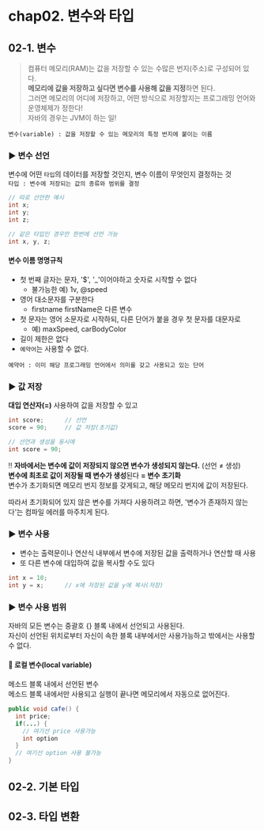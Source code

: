 # chap02. 변수와 타입

## 02-1. 변수
> 컴퓨터 메모리(RAM)는 값을 저장할 수 있는 수많은 번지(주소)로 구성되어 있다.  
> **메모리에 값을 저장하고 싶다면 변수를 사용해 값을 지정**하면 된다.  
> 그러면 메모리의 어디에 저장하고, 어떤 방식으로 저장할지는 프로그래밍 언어와 운영체제가 정한다!  
> 자바의 경우는 JVM이 하는 일!

`변수(variable) : 값을 저장할 수 있는 메모리의 특정 번지에 붙이는 이름`  

### ▶︎ 변수 선언
변수에 어떤 `타입`의 데이터를 저장할 것인지, 변수 이름이 무엇인지 결정하는 것  
`타입 : 변수에 저장되는 값의 종류와 범위를 결정`
```java
// 따로 선언한 예시
int x;
int y;
int z;

// 같은 타입인 경우만 한번에 선언 가능
int x, y, z;      
```

#### 변수 이름 명명규칙
- 첫 번째 글자는 문자, '$', '_'이어야하고 숫자로 시작할 수 없다
  - 불가능한 예) 1v, @speed
- 영어 대소문자를 구분한다
  - firstname firstName은 다른 변수
- 첫 문자는 영어 소문자로 시작하되, 다른 단어가 붙을 경우 첫 문자를 대문자로
  - 예) maxSpeed, carBodyColor
- 길이 제한은 없다
- `예약어`는 사용할 수 없다.

`예약어 : 이미 해당 프로그래밍 언어에서 의미를 갖고 사용되고 있는 단어`

### ▶︎ 값 저장
**대입 연산자(=)** 사용하여 값을 저장할 수 있고
```java
int score;      // 선언
score = 90;     // 값 저장(초기값)

// 선언과 생성을 동시에
int score = 90;
```

‼️ **자바에서는 변수에 값이 저장되지 않으면 변수가 생성되지 않는다.** (선언 ≠ 생성)  
**변수에 최초로 값이 저장될 때 변수가 생성**된다 **= 변수 초기화**  
변수가 초기화되면 메모리 번지 정보를 갖게되고, 해당 메모리 번지에 값이 저장된다.

따라서 초기화되어 있지 않은 변수를 가져다 사용하려고 하면, '변수가 존재하지 않는다'는 컴파일 에러를 마주치게 된다.

### ▶︎ 변수 사용
- 변수는 출력문이나 연산식 내부에서 변수에 저장된 값을 출력하거나 연산할 때 사용  
- 또 다른 변수에 대입하여 값을 복사할 수도 있다
```java
int x = 10;
int y = x;      // x에 저장된 값을 y에 복사(저장)
```
### ▶︎ 변수 사용 범위
자바의 모든 변수는 중괄호 {} 블록 내에서 선언되고 사용된다.  
자신이 선언된 위치로부터 자신이 속한 블록 내부에서만 사용가능하고 밖에서는 사용할 수 없다.  

#### 📌 로컬 변수(local variable)
메소드 블록 내에서 선언된 변수  
메소드 블록 내에서만 사용되고 실행이 끝나면 메모리에서 자동으로 없어진다.

```java
public void cafe() {
  int price;
  if(...) {
    // 여기선 price 사용가능
    int option
  }
  // 여기선 option 사용 불가능
}
```

## 02-2. 기본 타입

## 02-3. 타입 변환
